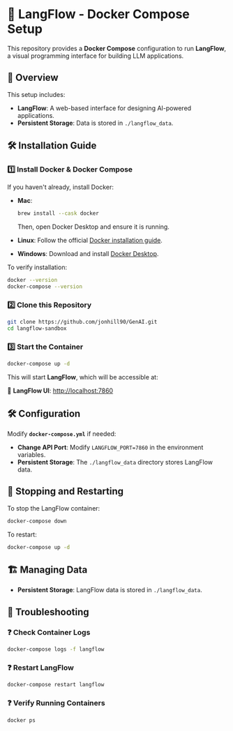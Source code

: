 # 🚀 LangFlow - Docker Compose Setup

This repository provides a **Docker Compose** configuration to run **LangFlow**, a visual programming interface for building LLM applications.

## 📌 Overview

This setup includes:
- **LangFlow**: A web-based interface for designing AI-powered applications.
- **Persistent Storage**: Data is stored in `./langflow_data`.

## 🛠 Installation Guide

### 1️⃣ Install Docker & Docker Compose

If you haven't already, install Docker:

- **Mac**:  
  ```bash
  brew install --cask docker
  ```
  Then, open Docker Desktop and ensure it is running.

- **Linux**: Follow the official [Docker installation guide](https://docs.docker.com/get-docker/).

- **Windows**: Download and install [Docker Desktop](https://www.docker.com/products/docker-desktop/).

To verify installation:
```bash
docker --version
docker-compose --version
```

### 2️⃣ Clone this Repository

```bash
git clone https://github.com/jonhill90/GenAI.git
cd langflow-sandbox
```

### 3️⃣ Start the Container

```bash
docker-compose up -d
```

This will start **LangFlow**, which will be accessible at:

🔗 **LangFlow UI**: [http://localhost:7860](http://localhost:7860)

## 🛠 Configuration

Modify **`docker-compose.yml`** if needed:

- **Change API Port**: Modify `LANGFLOW_PORT=7860` in the environment variables.
- **Persistent Storage**: The `./langflow_data` directory stores LangFlow data.

## 🔧 Stopping and Restarting

To stop the LangFlow container:

```bash
docker-compose down
```

To restart:

```bash
docker-compose up -d
```

## 🏗️ Managing Data

- **Persistent Storage**: LangFlow data is stored in `./langflow_data`.

## 🧐 Troubleshooting

### ❓ Check Container Logs

```bash
docker-compose logs -f langflow
```

### ❓ Restart LangFlow

```bash
docker-compose restart langflow
```

### ❓ Verify Running Containers

```bash
docker ps
```